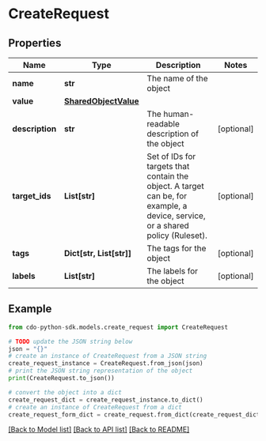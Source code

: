 # CreateRequest


## Properties

Name | Type | Description | Notes
------------ | ------------- | ------------- | -------------
**name** | **str** | The name of the object | 
**value** | [**SharedObjectValue**](SharedObjectValue.md) |  | 
**description** | **str** | The human-readable description of the object | [optional] 
**target_ids** | **List[str]** | Set of IDs for targets that contain the object. A target can be, for example, a device, service, or a shared policy (Ruleset). | [optional] 
**tags** | **Dict[str, List[str]]** | The tags for the object | [optional] 
**labels** | **List[str]** | The labels for the object | [optional] 

## Example

```python
from cdo-python-sdk.models.create_request import CreateRequest

# TODO update the JSON string below
json = "{}"
# create an instance of CreateRequest from a JSON string
create_request_instance = CreateRequest.from_json(json)
# print the JSON string representation of the object
print(CreateRequest.to_json())

# convert the object into a dict
create_request_dict = create_request_instance.to_dict()
# create an instance of CreateRequest from a dict
create_request_form_dict = create_request.from_dict(create_request_dict)
```
[[Back to Model list]](../README.md#documentation-for-models) [[Back to API list]](../README.md#documentation-for-api-endpoints) [[Back to README]](../README.md)


